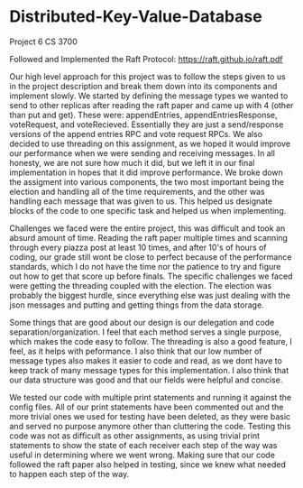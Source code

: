 # Distributed-Key-Value-Database
Project 6 CS 3700

Followed and Implemented the Raft Protocol: https://raft.github.io/raft.pdf

Our high level approach for this project was to follow the steps given to us in the project description and break them down into its components and implement slowly. We started by defining the message types we wanted to send to other replicas after reading the raft paper and came up with 4 (other than put and get). These were: appendEntries, appendEntriesResponse, voteRequest, and voteRecieved. Essentially they are just a send/response versions of the append entries RPC and vote request RPCs. We also decided to use threading on this assignment, as we hoped it would improve our performance when we were sending and receiving messages. In all honesty, we are not sure how much it did, but we left it in our final implementation in hopes that it did improve performance. We broke down the assigment into various components, the two most important being the election and handling all of the time requirements, and the other was handling each message that was given to us. This helped us designate blocks of the code to one specific task and helped us when implementing.

Challenges we faced were the entire project, this was difficult and took an absurd amount of time. Reading the raft paper multiple times and scanning through every piazza post at least 10 times, and after 10's of  hours of coding, our grade still wont be close to perfect because of the performance standards, which I do not have the time nor the patience to try and figure out how to get that score up before finals. The specific challenges we faced were getting the threading coupled with the election. The election was probably the biggest hurdle, since everything else was just dealing with the json messages and putting and getting things from the data storage.

Some things that are good about our design is our delegation and code separation/organization. I feel that each method serves a single purpose, which makes the code easy to follow. The threading is also a good feature, I feel, as it helps with peformance. I also think that our low number of message types also makes it easier to code and read, as we dont have to keep track of many message types for this implementation. I also think that our data structure was good and that our fields were helpful and concise. 

We tested our code with multiple print statements and running it against the config files. All of our print statements have been commented out and the more trivial ones we used for testing have been deleted, as they were basic and served no purpose anymore other than cluttering the code. Testing this code was not as difficult as other assignments, as using trivial print statements to show the state of each receiver each step of the way was useful in determining where we went wrong. Making sure that our code followed the raft paper also helped in testing, since we knew what needed to happen each step of the way.
